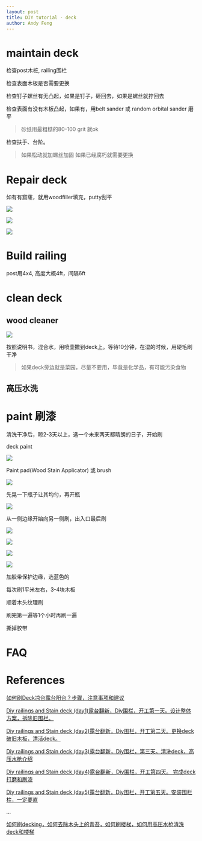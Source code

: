 ```yaml
---
layout: post
title: DIY tutorial - deck
author: Andy Feng
---
```


# maintain deck
检查post木桩, railing围栏

检查表面木板是否需要更换

检查钉子螺丝有无凸起，如果是钉子，砸回去，如果是螺丝就拧回去

检查表面有没有木板凸起，如果有，用belt sander 或 random orbital sander 磨平
> 砂纸用最粗糙的80-100 grit 就ok

检查扶手、台阶。
> 如果松动就加螺丝加固
> 如果已经腐朽就需要更换

# Repair deck
如有有窟窿，就用woodfiller填充，putty刮平

![](/images/posts/20210729-2.jpg)

![](/images/posts/20210729-3.jpg)

![](/images/posts/20210729-4.jpg)

# Build railing
post用4x4, 高度大概4ft，间隔6ft

# clean deck
## wood cleaner
![](/images/posts/20210729-1.jpg)

按照说明书，混合水，用喷壶撒到deck上。等待10分钟，在湿的时候，用硬毛刷干净
> 如果deck旁边就是菜园，尽量不要用，毕竟是化学品，有可能污染食物

## 高压水洗

# paint 刷漆
清洗干净后，晾2-3天以上，选一个未来两天都晴朗的日子，开始刷

deck paint

![](/images/posts/20210729-5.jpg)

Paint pad(Wood Stain Applicator) 或 brush

![](/images/posts/20210729-11.jpg)

先晃一下瓶子让其均匀，再开瓶 

![](/images/posts/20210729-6.jpg)

从一侧边缘开始向另一侧刷，出入口最后刷

![](/images/posts/20210729-7.jpg)

![](/images/posts/20210729-8.jpg)

![](/images/posts/20210729-9.jpg)

![](/images/posts/20210729-10.jpg)

加胶带保护边缘，选蓝色的

每次刷1平米左右，3-4块木板

顺着木头纹理刷

刷完第一遍等1个小时再刷一遍

撕掉胶带

# FAQ

# References
[如何刷Deck凉台露台阳台？步骤，注意事项和建议](https://www.youtube.com/watch?v=WpPIfVoXwHg)

[Diy railings and Stain deck (day1)露台翻新，Diy围栏，开工第一天。设计整体方案，拆除旧围栏。](https://www.youtube.com/watch?v=MDeCBd1nY1I)

[Diy railings and Stain deck (day2)露台翻新，Diy围栏，开工第二天。更换deck破旧木板，清洁deck。](https://www.youtube.com/watch?v=5Fqbfvbb_iY)

[Diy railings and Stain deck (day3)露台翻新，Diy围栏，第三天。清洗deck，高压水枪介绍](https://www.youtube.com/watch?v=5NkvHoiga4I)

[Diy railings and Stain deck (day4)露台翻新，Diy围栏，开工第四天。 完成deck打磨和刷漆](https://www.youtube.com/watch?v=E-VlzzNrJlU)

[Diy railings and Stain deck (day5)露台翻新，Diy围栏，开工第五天。安装围栏柱，一定要直](https://www.youtube.com/watch?v=GrW8dGw7A-4)

...

[如何刷decking，如何去除木头上的青苔，如何刷楼梯，如何用高压水枪清洗deck和楼梯](https://www.youtube.com/watch?v=2ZTerziJDKU)